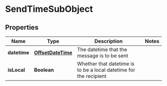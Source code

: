# SendTimeSubObject

## Properties
Name | Type | Description | Notes
------------ | ------------- | ------------- | -------------
**datetime** | [**OffsetDateTime**](OffsetDateTime.md) | The datetime that the message is to be sent | 
**isLocal** | **Boolean** | Whether that datetime is to be a local datetime for the recipient | 
